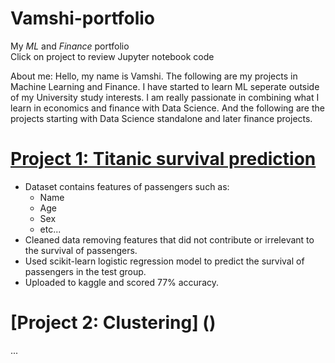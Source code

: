 # Vamshi-portfolio

My *ML* and *Finance* portfolio <br />
Click on project to review Jupyter notebook code

About me:
Hello, my name is Vamshi. The following are my projects in Machine Learning and Finance. I have started to learn ML seperate outside of my University study interests. I am really passionate in combining what I learn in economics and finance with Data Science. And the following are the projects starting with Data Science standalone and later finance projects.

# [Project 1: Titanic survival prediction](https://github.com/vamshikodipaka7/Vamshi-portfolio/blob/main/Titanic3.ipynb)

* Dataset contains features of passengers such as:
  * Name
  * Age
  * Sex
  * etc...
* Cleaned data removing features that did not contribute or irrelevant to the survival of passengers.
* Used scikit-learn logistic regression model to predict the survival of passengers in the test group.
* Uploaded to kaggle and scored 77% accuracy.

# [Project 2: Clustering] ()

...
